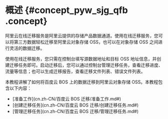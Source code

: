 # 概述 {#concept_pyw_sjg_qfb .concept}

阿里云在线迁移服务是阿里云提供的存储产品数据通道。使用在线迁移服务，您可以将第三方数据轻松迁移至阿里云对象存储 OSS，也可以在对象存储 OSS 之间进行灵活的数据迁移。

使用在线迁移服务，您只需在控制台填写源数据地址和目标 OSS 地址信息，并创建迁移任务即可。启动迁移后，您可以通过控制台管理迁移任务，查看迁移进度、流量等信息；也可以生成迁移报告，查看迁移文件列表、错误文件列表。

本教程讲解了如何将百度云 BOS 上的数据迁移到阿里云对象存储 OSS。本教程包含以下内容：

-   [准备工作](cn.zh-CN/百度云 BOS 迁移/准备工作.md#)
-   [创建迁移任务](cn.zh-CN/百度云 BOS 迁移/创建迁移任务.md#)
-   [管理迁移任务](cn.zh-CN/百度云 BOS 迁移/管理迁移任务.md#)

